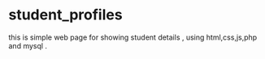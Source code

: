 # student_profiles
this is simple web page for showing student details , using html,css,js,php and mysql .
